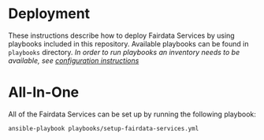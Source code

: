 # Deployment

These instructions describe how to deploy Fairdata Services by using playbooks included in this repository. Available
playbooks can be found in `playbooks` directory. *In order to run playbooks an inventory needs to be available, see
[configuration instructions](/docs/configuration.md)*

# All-In-One

All of the Fairdata Services can be set up by running the following playbook:

```
ansible-playbook playbooks/setup-fairdata-services.yml
```
